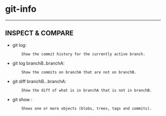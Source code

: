 # git-info

--- 
## INSPECT & COMPARE


- git log:

          Show the commit history for the currently active branch. 

- git log branchB..branchA:

          Show the commits on branchA that are not on branchB.

- git diff branchB...branchA:

          Show the diff of what is in branchA that is not in branchB. 
- git show :

          Shows one or more objects (blobs, trees, tags and commits). 



